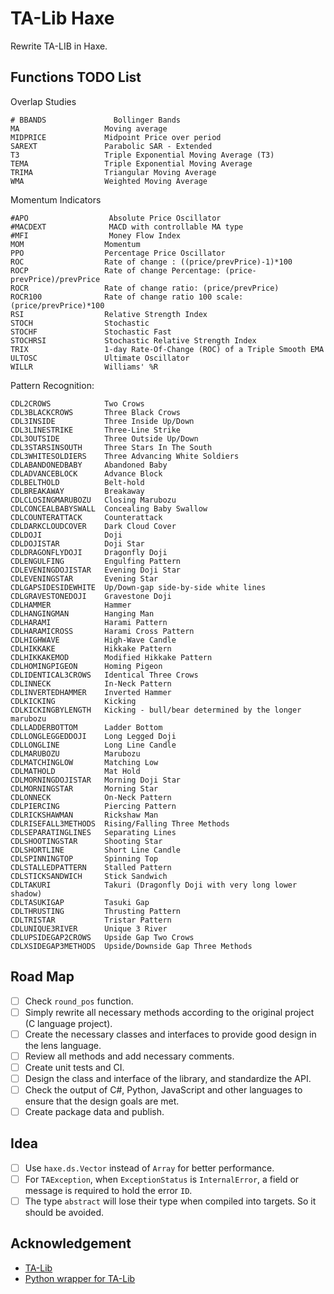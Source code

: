 # TA-Lib Haxe

Rewrite TA-LIB in Haxe.

## Functions TODO List

Overlap Studies

```plain
# BBANDS               Bollinger Bands
MA                   Moving average
MIDPRICE             Midpoint Price over period
SAREXT               Parabolic SAR - Extended
T3                   Triple Exponential Moving Average (T3)
TEMA                 Triple Exponential Moving Average
TRIMA                Triangular Moving Average
WMA                  Weighted Moving Average
```

Momentum Indicators

```plain
#APO                  Absolute Price Oscillator
#MACDEXT              MACD with controllable MA type
#MFI                  Money Flow Index
MOM                  Momentum
PPO                  Percentage Price Oscillator
ROC                  Rate of change : ((price/prevPrice)-1)*100
ROCP                 Rate of change Percentage: (price-prevPrice)/prevPrice
ROCR                 Rate of change ratio: (price/prevPrice)
ROCR100              Rate of change ratio 100 scale: (price/prevPrice)*100
RSI                  Relative Strength Index
STOCH                Stochastic
STOCHF               Stochastic Fast
STOCHRSI             Stochastic Relative Strength Index
TRIX                 1-day Rate-Of-Change (ROC) of a Triple Smooth EMA
ULTOSC               Ultimate Oscillator
WILLR                Williams' %R
```

Pattern Recognition:

```plain
CDL2CROWS            Two Crows
CDL3BLACKCROWS       Three Black Crows
CDL3INSIDE           Three Inside Up/Down
CDL3LINESTRIKE       Three-Line Strike
CDL3OUTSIDE          Three Outside Up/Down
CDL3STARSINSOUTH     Three Stars In The South
CDL3WHITESOLDIERS    Three Advancing White Soldiers
CDLABANDONEDBABY     Abandoned Baby
CDLADVANCEBLOCK      Advance Block
CDLBELTHOLD          Belt-hold
CDLBREAKAWAY         Breakaway
CDLCLOSINGMARUBOZU   Closing Marubozu
CDLCONCEALBABYSWALL  Concealing Baby Swallow
CDLCOUNTERATTACK     Counterattack
CDLDARKCLOUDCOVER    Dark Cloud Cover
CDLDOJI              Doji
CDLDOJISTAR          Doji Star
CDLDRAGONFLYDOJI     Dragonfly Doji
CDLENGULFING         Engulfing Pattern
CDLEVENINGDOJISTAR   Evening Doji Star
CDLEVENINGSTAR       Evening Star
CDLGAPSIDESIDEWHITE  Up/Down-gap side-by-side white lines
CDLGRAVESTONEDOJI    Gravestone Doji
CDLHAMMER            Hammer
CDLHANGINGMAN        Hanging Man
CDLHARAMI            Harami Pattern
CDLHARAMICROSS       Harami Cross Pattern
CDLHIGHWAVE          High-Wave Candle
CDLHIKKAKE           Hikkake Pattern
CDLHIKKAKEMOD        Modified Hikkake Pattern
CDLHOMINGPIGEON      Homing Pigeon
CDLIDENTICAL3CROWS   Identical Three Crows
CDLINNECK            In-Neck Pattern
CDLINVERTEDHAMMER    Inverted Hammer
CDLKICKING           Kicking
CDLKICKINGBYLENGTH   Kicking - bull/bear determined by the longer marubozu
CDLLADDERBOTTOM      Ladder Bottom
CDLLONGLEGGEDDOJI    Long Legged Doji
CDLLONGLINE          Long Line Candle
CDLMARUBOZU          Marubozu
CDLMATCHINGLOW       Matching Low
CDLMATHOLD           Mat Hold
CDLMORNINGDOJISTAR   Morning Doji Star
CDLMORNINGSTAR       Morning Star
CDLONNECK            On-Neck Pattern
CDLPIERCING          Piercing Pattern
CDLRICKSHAWMAN       Rickshaw Man
CDLRISEFALL3METHODS  Rising/Falling Three Methods
CDLSEPARATINGLINES   Separating Lines
CDLSHOOTINGSTAR      Shooting Star
CDLSHORTLINE         Short Line Candle
CDLSPINNINGTOP       Spinning Top
CDLSTALLEDPATTERN    Stalled Pattern
CDLSTICKSANDWICH     Stick Sandwich
CDLTAKURI            Takuri (Dragonfly Doji with very long lower shadow)
CDLTASUKIGAP         Tasuki Gap
CDLTHRUSTING         Thrusting Pattern
CDLTRISTAR           Tristar Pattern
CDLUNIQUE3RIVER      Unique 3 River
CDLUPSIDEGAP2CROWS   Upside Gap Two Crows
CDLXSIDEGAP3METHODS  Upside/Downside Gap Three Methods
```

## Road Map

- [ ] Check `round_pos` function.
- [ ] Simply rewrite all necessary methods according to the original project (C language project).
- [ ] Create the necessary classes and interfaces to provide good design in the lens language.
- [ ] Review all methods and add necessary comments.
- [ ] Create unit tests and CI.
- [ ] Design the class and interface of the library, and standardize the API.
- [ ] Check the output of C#, Python, JavaScript and other languages ​​to ensure that the design goals are met.
- [ ] Create package data and publish.

## Idea

- [ ] Use `haxe.ds.Vector` instead of `Array` for better performance.
- [ ] For `TAException`, when `ExceptionStatus` is `InternalError`, a field or message is required to hold the error `ID`.
- [ ] The type `abstract` will lose their type when compiled into targets. So it should be avoided.

## Acknowledgement

- [TA-Lib](https://ta-lib.org/)
- [Python wrapper for TA-Lib](https://ta-lib.github.io/ta-lib-python/)
